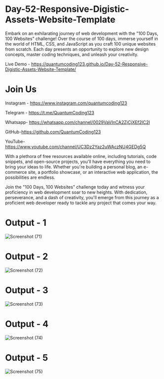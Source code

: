 # Day-52-Responsive-Digistic-Assets-Website-Template

Embark on an exhilarating journey of web development with the "100 Days, 100 Websites" challenge! Over the course of 100 days, immerse yourself in the world of HTML, CSS, and JavaScript as you craft 100 unique websites from scratch. Each day presents an opportunity to explore new design concepts, master coding techniques, and unleash your creativity.

Live Demo - https://quantumcoding123.github.io/Day-52-Responsive-Digistic-Assets-Website-Template/

# Join Us

Instagram - https://www.instagram.com/quantumcoding123

Telegram - https://t.me/QuantumCoding123

Whatsapp- https://whatsapp.com/channel/0029VaVInCA2ZjCjXEf2IC2I

GitHub-https://github.com/QuantumCoding123

YouTube-https://www.youtube.com/channel/UC3Dz2Yaz2uWAczNU4GEDg5Q

With a plethora of free resources available online, including tutorials, code snippets, and open-source projects, you'll have everything you need to bring your ideas to life. Whether you're building a personal blog, an e-commerce site, a portfolio showcase, or an interactive web application, the possibilities are endless.

Join the "100 Days, 100 Websites" challenge today and witness your proficiency in web development soar to new heights. With dedication, perseverance, and a dash of creativity, you'll emerge from this journey as a proficient web developer ready to tackle any project that comes your way.

# Output - 1

 ![Screenshot (71)](https://github.com/QuantumCoding123/Day-52-Responsive-Digistic-Assets-Website-Template/assets/166281221/b8441375-5700-4eab-b1c5-6c3845f86b40)

# Output - 2

![Screenshot (72)](https://github.com/QuantumCoding123/Day-52-Responsive-Digistic-Assets-Website-Template/assets/166281221/9b7fb8e4-01c7-4710-af1a-f0a41e763c95)

# Output - 3

![Screenshot (73)](https://github.com/QuantumCoding123/Day-52-Responsive-Digistic-Assets-Website-Template/assets/166281221/ced68de0-eeab-4e76-8fe7-adaca4e0838e)

# Output - 4

![Screenshot (74)](https://github.com/QuantumCoding123/Day-52-Responsive-Digistic-Assets-Website-Template/assets/166281221/b3e98895-2954-45c6-9277-e182d2307d48)

# Output - 5

![Screenshot (75)](https://github.com/QuantumCoding123/Day-52-Responsive-Digistic-Assets-Website-Template/assets/166281221/f2001001-c67a-41df-b2d5-060e31896499)
